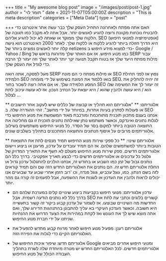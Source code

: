 +++
title = "My awesome blog post"
image = "/images/post/post-1.jpg"
author = "תומר לוי "
date = 2021-11-07T05:00:00Z
description = "This is meta description"
categories = ["Meta Data"]
type = "post"

+++
האם אתה מפתח ולאחרונה התחיל העסק שלך כבר עשה אתר אינטרנט כדי להבטיח נוכחות מקוונת ורוצה להגיע לאנשים יותר. אבל אתה לא מקבל כמו תגובה של הלקוח שלך ממוקד או שאתה לא יכול להגיע אליהם. SEO (אופטימיזציה למנועי חיפוש) היא הדרך הזולה ביותר להגיע ללקוח או ללקוח שלך. לאחר 2000 האינטרנט הוא גישה קלה יותר לאנשים נפוצים ביותר של netizens כדי למצוא מידע חיפוש ב- Google / Yahoo / Bing כמו מנוע חיפוש. אז אם האתר שלך מדורגת בראש של SERP עבור מילות מפתח היעד שלך אז בטוח תקבל תנועה יקר יותר לאתר שלך וזה יעזור לך הרבה כדי לגדל את העסק שלך.

מעל לפסקה, אתה רואה SERP או מילות מפתח כי הם מונח SEO נפוץ אז לפני תחילת הלמידה SEO בואו ללמוד את המונח בשימוש על ידי מומחה SEO. זה יהיה להחליק את המסע הלמידה שלך. או אם אתה רוצה לשכור בחור SEO זה יעזור לך את המשימה שלו הוא / היא עושה ולהבין שהוא / היא יוצאת על הנתיב הנכון. אז לא עושה עיכוב לתת לצלול ...

** אלגוריתם: ** "אלגוריתם הוא תהליך או קבוצה של כללים שיש לעקוב אחר חישובים או פעולות לפתרון בעיות אחרות, במיוחד על ידי מחשב". זוהי ההגדרה שלה. ב SEO אנחנו בעצם מתכוון תוכנית מתוחכמת ומורכבת מאוד המשמשת את מנוע החיפוש כדי לגלות נתונים ואינדקס, וכאשר משתמש נותן שאילתת נתונים תוכנית זו גם מחליטה את התוצאה הטובה ביותר למקום בסר של הסדר. כל מנועי החיפוש משתמשים בשילוב אלגוריתמים מרובים על איסוף הנתונים והתוצאה המתכננים בתהליך בשלבים שונים.

** אלגוריתם שינוי: ** כל ספקי שירות מנוע החיפוש תמיד מנסים לתת את התוצאות הטובות ביותר למשתמשים שלהם. אז הם תמיד עובדים על עדכון, מרענן או ביצוע ויישום אלגוריתמים חדשים. ספק שירות מנוע החיפוש מעולם לא חשף את התאריך המדויק של גלגול כל עדכונים או אלגוריתמים חדשים כדי לבצע תאריך אפקטיבי. בדרך כלל הם נותנים גבול של זמן כמו השבוע או בחודש זה, אנחנו הולכים להתגלגל עדכון גדול או החלת אלגוריתם חדש זה. הם נותנים את האלגוריתם החדש הזה שם והם תמיד קוראים לזה בשם הנתון. כמו, גוגל עכביש, גוגל פנדה, וכו 'רוב הזמן אחרי שבוע עד שבועיים אנו יכולים לראות ולהבין את העדכון או לשנות את ההשפעה, אבל לפעמים זה קורה גם מהר יותר.

* עדכון אלגוריתם: מנועי חיפוש בקביעות ביצוע שינויים קלים במערכת שלהם הם בדרך כלל לא נותנים הודעה רשמית. אבל SEO קשורים בלוגים וכתבי עת לתת את החדשות מה השינויים שבוצעו. אז לשמור על עדכון קבוע ביקור זה קשור בתעשייה היא חשובה. וכאשר העדכון העיקרי בא עליך להתבונן בהתנהגות הדירוג שלך, ואם אתה מוצא שיש לך את העונש ואז לקחת במהירות את הצעד הדרוש את ההנחיות שניתנו על ידי חברת מנוע החיפוש.

* אלגוריתם רענן: מפעיל מנוע חיפוש לאחר מרווח קבוע מחדש להפעיל את האלגוריתם הקיים כדי לגלות את הפירח הזה.

* אלגוריתם חדש: שיפור איכות החיפוש של Google ומנועי חיפוש אחרים מביאים אלגוריתמים חדשים. לכל האלגוריתם החדש יש מטרה מיוחדת שלה לשרת בתהליך העבודה הכולל של מנוע החיפוש.